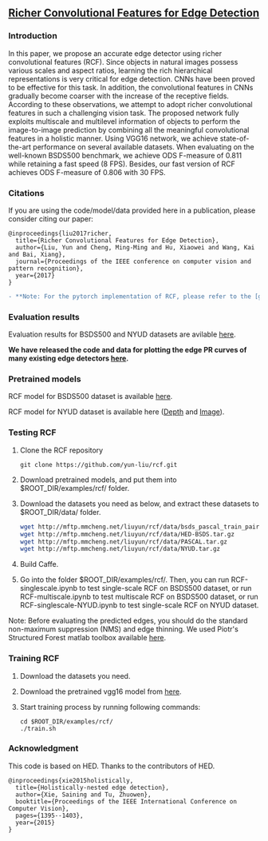 ## [Richer Convolutional Features for Edge Detection](http://mmcheng.net/rcfedge/)

### Introduction

In this paper, we propose an accurate edge detector using richer convolutional features (RCF). Since objects in natural images possess various scales and aspect ratios, learning the rich hierarchical representations is very critical for edge detection. CNNs have been proved to be effective for this task. In addition, the convolutional features in CNNs gradually become coarser with the increase of the receptive fields. According to these observations, we attempt to adopt richer convolutional features in such a challenging vision task. The proposed network fully exploits multiscale and multilevel information of objects to perform the image-to-image prediction by combining all the meaningful convolutional features in a holistic manner. Using VGG16 network, we achieve state-of-the-art performance on several available datasets. When evaluating on the well-known BSDS500 benchmark, we achieve ODS F-measure of 0.811 while retaining a fast speed (8 FPS). Besides, our fast version of RCF achieves ODS F-measure of 0.806 with 30 FPS.

### Citations

If you are using the code/model/data provided here in a publication, please consider citing our paper:

    @inproceedings{liu2017richer,
      title={Richer Convolutional Features for Edge Detection},
      author={Liu, Yun and Cheng, Ming-Ming and Hu, Xiaowei and Wang, Kai and Bai, Xiang},
      journal={Proceedings of the IEEE conference on computer vision and pattern recognition},
      year={2017}
    }
    
```diff
- **Note: For the pytorch implementation of RCF, please refer to the [github repo](https://github.com/meteorshowers/RCF-pytorch).**
```
    
### Evaluation results

Evaluation results for BSDS500 and NYUD datasets are avilable [here](http://mftp.mmcheng.net/liuyun/rcf/eval.tar).

**We have released the code and data for plotting the edge PR curves of many existing edge detectors [here](https://github.com/yun-liu/plot-edge-pr-curves).**

### Pretrained models

RCF model for BSDS500 dataset is available [here](http://mftp.mmcheng.net/liuyun/rcf/model/rcf_pretrained_bsds.caffemodel).

RCF model for NYUD dataset is available here ([Depth](http://mftp.mmcheng.net/liuyun/rcf/model/rcf_pretrained_nyud_depth.caffemodel) and [Image](http://mftp.mmcheng.net/liuyun/rcf/model/rcf_pretrained_nyud_image.caffemodel)).

### Testing RCF

1. Clone the RCF repository
    ```Shell
    git clone https://github.com/yun-liu/rcf.git
    ```
    
2. Download pretrained models, and put them into $ROOT_DIR/examples/rcf/ folder.

3. Download the datasets you need as below, and extract these datasets to $ROOT_DIR/data/ folder.

    ```bash
    wget http://mftp.mmcheng.net/liuyun/rcf/data/bsds_pascal_train_pair.lst
    wget http://mftp.mmcheng.net/liuyun/rcf/data/HED-BSDS.tar.gz
    wget http://mftp.mmcheng.net/liuyun/rcf/data/PASCAL.tar.gz
    wget http://mftp.mmcheng.net/liuyun/rcf/data/NYUD.tar.gz
    ```

4. Build Caffe.

5. Go into the folder $ROOT_DIR/examples/rcf/. Then, you can run RCF-singlescale.ipynb to test single-scale RCF on BSDS500 dataset, or run RCF-multiscale.ipynb to test multiscale RCF on BSDS500 dataset, or run RCF-singlescale-NYUD.ipynb to test single-scale RCF on NYUD dataset.

Note: Before evaluating the predicted edges, you should do the standard non-maximum suppression (NMS) and edge thinning. We used Piotr's Structured Forest matlab toolbox available [here](https://github.com/pdollar/edges).

### Training RCF

1. Download the datasets you need.

2. Download the pretrained vgg16 model from [here](http://mftp.mmcheng.net/liuyun/rcf/model/5stage-vgg.caffemodel).

3. Start training process by running following commands:

    ```Shell
    cd $ROOT_DIR/examples/rcf/
    ./train.sh
    ```
    
### Acknowledgment

This code is based on HED. Thanks to the contributors of HED.

    @inproceedings{xie2015holistically,
      title={Holistically-nested edge detection},
      author={Xie, Saining and Tu, Zhuowen},
      booktitle={Proceedings of the IEEE International Conference on Computer Vision},
      pages={1395--1403},
      year={2015}
    }

